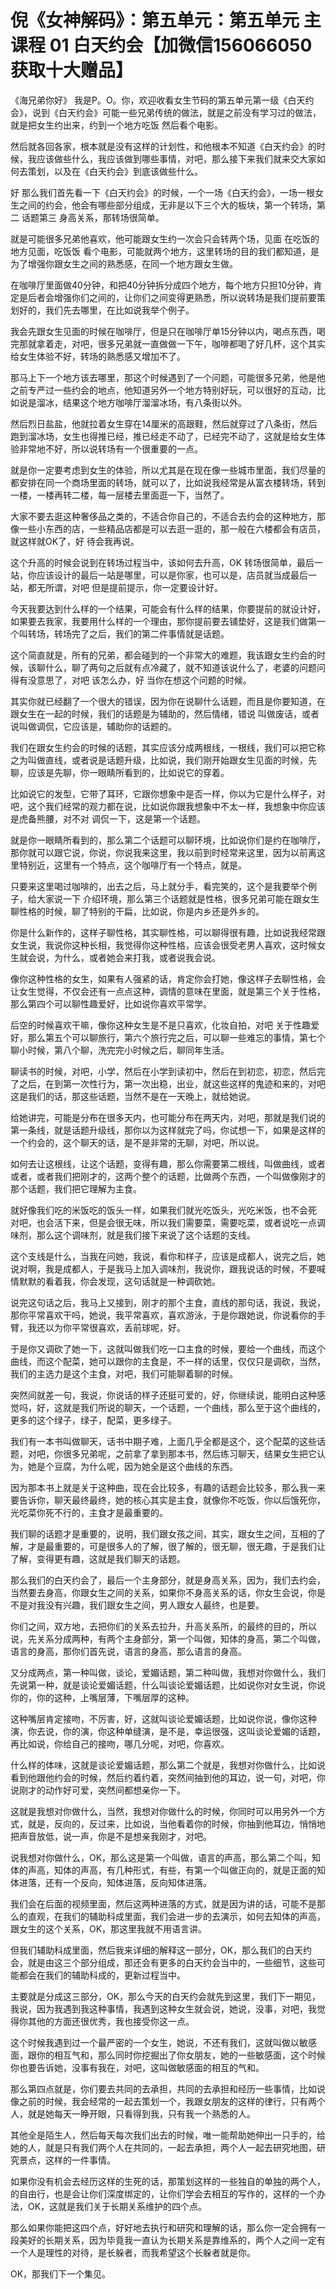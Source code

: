 # 倪《女神解码》：第五单元：第五单元 主课程 01 白天约会【加微信156066050获取十大赠品】

《海兄弟你好》 我是P。O。你，欢迎收看女生节码的第五单元第一级《白天约会》，说到《白天约会》可能一些兄弟传统的做法，就是之前没有学习过的做法，就是把女生约出来，约到一个地方吃饭 然后看个电影。

然后就各回各家，根本就是没有这样的计划性，和他根本不知道《白天约会》的时候，我应该做些什么，我应该做到哪些事情，对吧，那么接下来我们就来交大家如何去策划，以及在《白天约会》到底该做些什么。

好 那么我们首先看一下《白天约会》的时候，一个一场《白天约会》，一场一根女生之间的约会，他会有哪些部分组成，无非是以下三个大的板块，第一个转场，第二 话题第三 身高关系，那转场很简单。

就是可能很多兄弟他喜欢，他可能跟女生约一次会只会转两个场，见面 在吃饭的地方见面，吃饭饭 看个电影，可能就两个地方，这里转场的目的我们都知道，是为了增强你跟女生之间的熟悉感，在同一个地方跟女生做。

在咖啡厅里面做40分钟，和把40分钟拆分成四个地方，每个地方只担10分钟，肯定是后者会增强你们之间的，让你们之间变得更熟悉，所以说转场是我们提前要策划好的，我们先去哪里，在比如说我举个例子。

我会先跟女生见面的时候在咖啡厅，但是只在咖啡厅单15分钟以内，喝点东西，喝完那就拿着走，对吧，很多兄弟就一直做做一下午，咖啡都喝了好几杯，这个其实给女生体验不好，转场的熟悉感又增加不了。

那马上下一个地方该去哪里，那这个时候遇到了一个问题，可能很多兄弟，他是他之前专严过一些约会的地点，他知道另外一个地方特别好玩，可以很好的互动，比如说是溜冰，结果这个地方咖啡厅溜溜冰场，有八条街以外。

然后烈日盐盐，他就拉着女生穿在14厘米的高跟鞋，然后就穿过了八条街，然后跑到溜冰场，女生也得推已经，推已经走不动了，已经完不动了，这就是给女生体验非常地不好，所以说转场有一个很重要的一点。

就是你一定要考虑到女生的体验，所以尤其是在现在像一些城市里面，我们尽量的都安排在同一个商场里面的转场，就可以了，比如说我经常是从富衣楼转场，转到一楼，一楼再转二楼，每一层楼去里面逛一下，当然了。

大家不要去逛这种奢侈品之类的，不适合你自己的，不适合去约会的这种地方，那像一些小东西的店，一些精品店都是可以去逛一逛的，那一般在六楼都会有店员，就这样就OK了，好 待会我再说。

这个升高的时候会说到在转场过程当中，该如何去升高，OK 转场很简单，最后一站，你应该设计的最后一站是哪里，可以是你家，也可以是，店员就当成最后一站，都无所谓，对吧 但是提前提示，你一定要设计好。

今天我要达到什么样的一个结果，可能会有什么样的结果，你要提前的就设计好，如果要去我家，我要用什么样的一个理由，那你提前要去铺垫好，这是我们做第一个叫转场，转场完了之后，我们的第二件事情就是话题。

这个简直就是，所有的兄弟，都会碰到的一个非常大的难题，我该跟女生约会的时候，该聊什么，聊了两句之后就有点冷藏了，就不知道该说什么了，老婆的问题问得有没意思了，对吧 该怎么办，好 当你在想这个问题的时候。

其实你就已经翻了一个很大的错误，因为你在说聊什么话题，而且是你要知道，在跟女生在一起的时候，我们的话题是为辅助的，然后情绪，错说 叫做废话，或者说叫做调侃，它应该是，辅助你的话题的。

我们在跟女生约会的时候的话题，其实应该分成两根线，一根线，我们可以把它称之为叫做直线，或者说是话题升级，比如说，我们刚开始跟女生见面的时候，先聊，应该是先聊，你一眼睛所看到的，比如说它的穿着。

比如说它的发型，它带了耳环，它跟你想象中是否一样，你以为它是什么样子，对吧，这个我们经常的观力都在说，比如说你跟我想象中不太一样，我想象中你应该是虎备熊腰，对不对 调侃一下，这是第一个话题。

就是你一眼睛所看到的，那么第二个话题可以聊环境，比如说你们是约在咖啡厅，那你就可以跟它说，你说，你说我来这里，我以前到时经常来这里，因为以前离这里特别近，这里有一个特点，这个咖啡厅有一个特点，就是。

只要来这里喝过咖啡的，出去之后，马上就分手，看完笑的，这个是我要举个例子，给大家说一下 介绍环境，那么第三个话题就是性格，很多兄弟可能在跟女生聊性格的时候，聊了特别的干扁，比如说，你是内乡还是外乡的。

你是什么新作的，这样子聊性格，其实聊性格，可以聊得很有趣，比如说我经常跟女生说，我说你这种长相，我觉得你这种性格，应该会很受老男人喜欢，这时候女生就会说，为什么，或者她会来打我，或者说我会说。

像你这种性格的女生，如果有人强紧的话，肯定你会打她，像这样子去聊性格，会让女生觉得，不仅会还有一点点这种，调情的意味在里面，就是第三个关于性格，那么第四个可以聊性趣爱好，比如说你喜欢平常学。

后空的时候喜欢干嘛，像你这种女生是不是只喜欢，化妆自拍，对吧 关于性趣爱好，那么第五个可以聊旅行，第六个旅行完之后，可以聊一些难忘的事情，第七个聊小时候，第八个聊，洗完完小时候之后，聊同年生活。

聊读书的时候，对吧，小学，然后在小学到读初中，然后在到初恋，初恋，然后完了之后，在到第一次性行为，第一次出稳，出业，就这些这样的鬼迹和来的，对吧 这是我们的话，那这些话题，当然不是在一天晚上，就给她说。

给她讲完，可能是分布在很多天内，也可能分布在两天内，对吧，那就是我们说的第一条线，就是话题升级线，那你以为这样就完了吗，你试想一下，如果是这样的一个约会的，这个聊天的话，是不是非常的无聊，对吧，所以说。

如何去让这根线，让这个话题，变得有趣，那么你需要第二根线，叫做曲线，或者或者，或者我们把刚才的，这两个整个的话题，比做两个东西，一个叫做像刚才的那个话题，我们把它理解为主食。

就好像我们吃的米饭吃的饭头一样，如果我们就光吃饭头，光吃米饭，也不会死 对吧，也会活下来，但是会很无味，所以我们需要菜，需要吃菜，或者说吃一点调味剂，那么这个调味剂，就是我们接下来说了这个话题的支线。

这个支线是什么，当我在问她，我说，看你和样子，应该是成都人，说完之后，她说对啊，我是成都人，于是我马上加入调味剂，我说你，跟我说话的时候，不要喊情默默的看着我，你会发现，这句话就是一种调砍她。

说完这句话之后，我马上又接到，刚才的那个主食，直线的那句话，我说，我说，那你平常喜欢干吗，她说，我平常喜欢，喜欢游泳，于是你跟她说，你说看你的手臂，我还以为你平常很喜欢，丢前球呢，好。

于是你又调砍了她一下，这就叫做我们吃一口主食的时候，要给一个曲线，而这个曲线，而这个配菜，她可以跟你的主食是，不一样的话里，仅仅只是调砍，当然，我们的主选力是这个主食，对吧，我们可能聊着聊的时候。

突然间就差一句，我说，你说话的样子还挺可爱的，好，你继续说，能明白这种感觉吗，好，这就是我们所说的聊天，一个话题，一个曲线，那么至于这个曲线的，更多的这个绿子，绿子，配菜，更多绿子。

我们有一本书叫做聊天，话书中期子难，上面几乎全都是这个，这个配菜的这些话题，对吧，你很多兄弟呢，之前拿了拿到那本书，然后练习聊天，结果女生把它认为，她是个豆腐，为什么呢，因为她全是这个曲线的东西。

因为那本书上就是关于这种曲，现在会比较多，有趣的话题会比较多，那么我一来要告诉你，聊天最终最终，她的核心其实是主食，就像你不吃饭，你以后饿死你，光吃菜你死不行的，主食才是最重要的。

我们聊的话题才是重要的，说明，我们跟女孩之间，其实，跟女生之间，互相的了解，才是最重要的，可是很多人的了解，很了解的，很无聊，很无趣，于是我们让了解，变得更有趣，这就是我们聊天的话题。

那么我们的白天约会了，最后一个主身部分，就是身高关系，因为，我们去约会，当然要去身高，你跟女生之间的关系，如果你不身高关系的话，你女生会说，你是不是对我没有兴趣，我们跟女生之间，男人跟女人最终，也是要。

你们之间，双方地，去把你们的关系去拉升，升高关系所，的最终的目的，所以说，先关系分成两种，有两个主身部分，第一个叫做，知体的身高，第二个叫做，语言的身高，那你们首先说，语言的身高，那么语言的身高。

又分成两点，第一种叫做，谈论，爱媚话题，第二种叫做，我想对你做什么，我们先说第一种，就是谈论爱媚话题，什么叫谈论爱媚话题，比如说你对女生说，你说你的，你的这种，上嘴层薄，下嘴层厚的这种。

这种嘴层肯定接吻，不厉害，好，这就叫谈论爱媚话题，比如说你说，像你这种演，你去说，你的演，你这种单缝演，是不是，幸运很强，这叫谈论爱媚的话题，再比如说，你给自己的接吻，哪几分呢，对吧，你喜欢。

什么样的体味，这就是谈论爱媚话题，那么第二个就是，我想对你做什么，比如说看到他跟他约会的时候，然后约着约着，突然间抽到他的耳边，说一句，对吧，你说刚才的动作好可爱，突然间都想亲你一下。

这就是我想对你做什么，当然，我想对你做什么的时候，你同时可以用另外一个方式，就是，反向的，反过来，比如说，当他看着你的时候，你抽到他耳边，悄悄地把声音放低，说一声，你是不是想亲我刚才，对吧。

说我想对你做什么，OK，那么这是第一个叫做，语言的声高，那么第二个叫，知体的声高，知体的声高，有几种形式，有些，有第一个叫做正向的，就是正面的知体进落，还有一个反向，知体进落，反向知体进落。

我们会在后面的视频里面，然后这两种进落的方式，就是因为讲的话，可能不是那么的直观，在我们的辅助科成里面，我们会进一步的去演示，如何去知体的声高，跟女生的这个关系，OK，那这里我就不用语言讲。

但我们辅助科成里面，然后我来详细的解释这一部分，OK，那么我们的白天约会，就是由这三个部分组成，那还会有更多的白天约会当中的，一些细节，这些可能都会在我们的辅助科成的，更新过程当中。

主要就是分成这三部分，OK，那么今天的白天约会就先到这里，我们下一期见，我说，因为我遇到我这种事情，我遇到这种女生就会说，她说，没事，对吧，我觉得你其他的方面还很优秀，我也接受你这一点。

这个时候我遇到过一个最严密的一个女生，她说，不还有我们，这就叫做以敏感面，跟你的相互气和，那么同时你挖掘出了你女朋友，她的一些敏感面，这个时候你也要告诉她，没事有我在，对吧，这叫做敏感面的相互的气和。

那么第四点就是，你们要去共同的去承担，共同的去承担和经历一些事情，比如说像之前的时候，我会经常的一起去策划一个，我跟女朋友的这样的律行，只有两个人，就是她每天一睁开眼，只看得到我，只有我一个熟悉的人。

其他全是陌生人，然后每天每次我们出去的时候，唯一能帮助她伸出一只手的，给她的人，就是只有我们两个人在共同的，一起去承担，两个人一起去研究地图，研究景点，这样的一件事情。

如果你没有机会去经历这样的生死的话，那策划这样的一些独自的单独的两个人，的自由行，也是会让你们深度绑定的，让你们学会去相互的写作的，这样的一个办法，OK，这就是我们关于长期关系维护的四个点。

那么如果你能把这四个点，好好地去执行和研究和理解的话，那么你一定会拥有一段美好的长期关系，因为毕竟我一直认为长期关系是靠维系的，两个人之间一定有一个人是理性的对待，是长躲者，而我希望这个长躲者就是你。

OK，那我们下一个集见。
